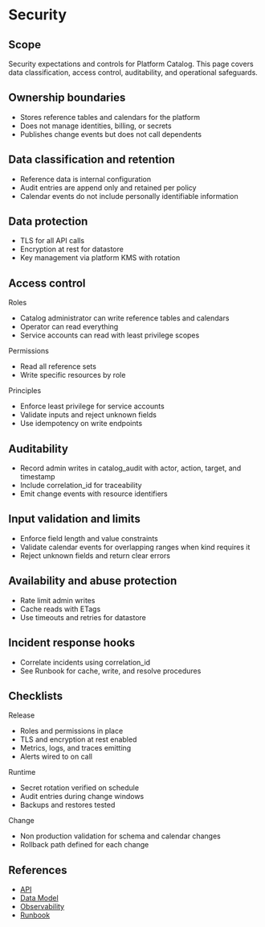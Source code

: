 # Security

## Scope
Security expectations and controls for Platform Catalog. This page covers data classification, access control, auditability, and operational safeguards.

## Ownership boundaries
- Stores reference tables and calendars for the platform
- Does not manage identities, billing, or secrets
- Publishes change events but does not call dependents

## Data classification and retention
- Reference data is internal configuration
- Audit entries are append only and retained per policy
- Calendar events do not include personally identifiable information

## Data protection
- TLS for all API calls
- Encryption at rest for datastore
- Key management via platform KMS with rotation

## Access control
Roles
- Catalog administrator can write reference tables and calendars
- Operator can read everything
- Service accounts can read with least privilege scopes

Permissions
- Read all reference sets
- Write specific resources by role

Principles
- Enforce least privilege for service accounts
- Validate inputs and reject unknown fields
- Use idempotency on write endpoints

## Auditability
- Record admin writes in catalog_audit with actor, action, target, and timestamp
- Include correlation_id for traceability
- Emit change events with resource identifiers

## Input validation and limits
- Enforce field length and value constraints
- Validate calendar events for overlapping ranges when kind requires it
- Reject unknown fields and return clear errors

## Availability and abuse protection
- Rate limit admin writes
- Cache reads with ETags
- Use timeouts and retries for datastore

## Incident response hooks
- Correlate incidents using correlation_id
- See Runbook for cache, write, and resolve procedures

## Checklists

Release
- Roles and permissions in place
- TLS and encryption at rest enabled
- Metrics, logs, and traces emitting
- Alerts wired to on call

Runtime
- Secret rotation verified on schedule
- Audit entries during change windows
- Backups and restores tested

Change
- Non production validation for schema and calendar changes
- Rollback path defined for each change

## References
- [API](api.md)
- [Data Model](data-model.md)
- [Observability](observability.md)
- [Runbook](runbook.md)
